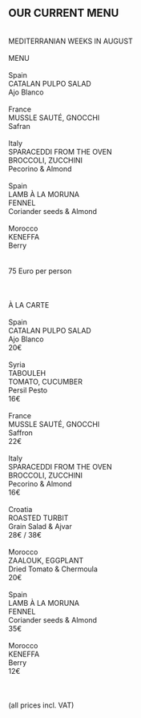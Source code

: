 ## OUR CURRENT MENU

<br>
MEDITERRANIAN WEEKS IN AUGUST <br>
<br>
MENU<br>
<br>
Spain<br>
CATALAN PULPO SALAD<br>
Ajo Blanco<br>
<br>
France<br>
MUSSLE SAUTÉ, GNOCCHI<br>
Safran<br>
<br>
Italy<br>
SPARACEDDI FROM THE OVEN<br>
BROCCOLI, ZUCCHINI<br>
Pecorino & Almond<br>
<br>
Spain<br>
LAMB À LA MORUNA<br>
FENNEL<br>
Coriander seeds & Almond<br>
<br>
Morocco<br>
KENEFFA<br>
Berry<br>
<br>
<br>
75 Euro per person<br>
<br>
<br>
<br>
À LA CARTE<br>
<br>
Spain<br>
CATALAN PULPO SALAD<br>
Ajo Blanco<br>
20€<br>
<br>
Syria<br>
TABOULEH<br>
TOMATO, CUCUMBER<br>
Persil Pesto<br>
16€<br>
<br>
France<br>
MUSSLE SAUTÉ, GNOCCHI<br>
Saffron<br>
22€<br>
<br>
Italy<br>
SPARACEDDI FROM THE OVEN<br>
BROCCOLI, ZUCCHINI<br>
Pecorino & Almond<br>
16€<br>
<br>
Croatia<br>
ROASTED TURBIT<br>
Grain Salad & Ajvar<br>
28€ / 38€<br>
<br>
Morocco<br>
ZAALOUK, EGGPLANT<br>
Dried Tomato & Chermoula<br>
20€<br>
<br>
Spain<br>
LAMB À LA MORUNA<br>
FENNEL<br>
Coriander seeds & Almond<br>
35€<br>
<br>
Morocco<br>
KENEFFA<br>
Berry<br>
12€<br>
<br>
<br>
<br>
(all prices incl. VAT)

